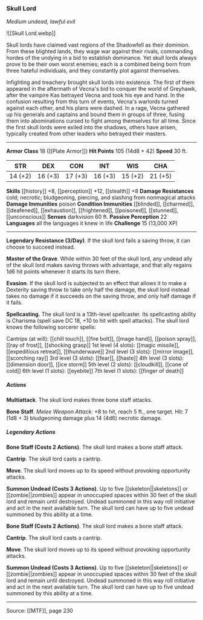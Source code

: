 ### Skull Lord
_Medium undead, lawful evil_

![[Skull Lord.webp]]

Skull lords have claimed vast regions of the Shadowfell as their dominion. From these blighted lands, they wage war against their rivals, commanding hordes of the undying in a bid to establish dominance. Yet skull lords always prove to be their own worst enemies; each is a combined being born from three hateful individuals, and they constantly plot against themselves.

Infighting and treachery brought skull lords into existence. The first of them appeared in the aftermath of Vecna's bid to conquer the world of Greyhawk, after the vampire Kas betrayed Vecna and took his eye and hand. In the confusion resulting from this turn of events, Vecna's warlords turned against each other, and his plans were dashed. In a rage, Vecna gathered up his generals and captains and bound them in groups of three, fusing them into abominations cursed to fight among themselves for all time. Since the first skull lords were exiled into the shadows, others have arisen, typically created from other leaders who betrayed their masters.



---

**Armor Class** 18 ([[Plate Armor]])
**Hit Points** 105 (14d8 + 42)
**Speed** 30 ft.

| STR     | DEX     | CON     | INT     | WIS     | CHA     |
|---------|---------|---------|---------|---------|---------|
| 14 (+2) | 16 (+3) | 17 (+3) | 16 (+3) | 15 (+2) | 21 (+5) |

**Skills** [[history]] +8, [[perception]] +12, [[stealth]] +8
**Damage Resistances** cold; necrotic; bludgeoning, piercing, and slashing from nonmagical attacks
**Damage Immunities** poison
**Condition Immunities** [[blinded]], [[charmed]], [[deafened]], [[exhaustion]], [[frightened]], [[poisoned]], [[stunned]], [[unconscious]]
**Senses** darkvision 60 ft.
**Passive Perception** 22
**Languages** all the languages it knew in life
**Challenge** 15 (13,000 XP)

---

**Legendary Resistance (3/Day)**. If the skull lord fails a saving throw, it can choose to succeed instead.

**Master of the Grave**. While within 30 feet of the skull lord, any undead ally of the skull lord makes saving throws with advantage, and that ally regains 1d6 hit points whenever it starts its turn there.

**Evasion**. If the skull lord is subjected to an effect that allows it to make a Dexterity saving throw to take only half the damage, the skull lord instead takes no damage if it succeeds on the saving throw, and only half damage if it fails.

**Spellcasting.** The skull lord is a 13th-level spellcaster. Its spellcasting ability is Charisma (spell save DC 18, +10 to hit with spell attacks). The skull lord knows the following sorcerer spells:

Cantrips (at will): [[chill touch]], [[fire bolt]], [[mage hand]], [[poison spray]], [[ray of frost]], [[shocking grasp]]
1st level (4 slots): [[magic missile]], [[expeditious retreat]], [[thunderwave]]
2nd level (3 slots): [[mirror image]], [[scorching ray]]
3rd level (3 slots): [[fear]], [[haste]]
4th level (3 slots): [[dimension door]], [[ice storm]]
5th level (2 slots): [[cloudkill]], [[cone of cold]]
6th level (1 slots): [[eyebite]]
7th level (1 slots): [[finger of death]]

##### Actions
**Multiattack**. The skull lord makes three bone staff attacks.

**Bone Staff**. _Melee Weapon Attack:_ +8 to hit, reach 5 ft., one target. Hit: 7 (1d8 + 3) bludgeoning damage plus 14 (4d6) necrotic damage.

##### Legendary Actions
**Bone Staff (Costs 2 Actions)**. The skull lord makes a bone staff attack.

**Cantrip**. The skull lord casts a cantrip.

**Move**. The skull lord moves up to its speed without provoking opportunity attacks.

**Summon Undead (Costs 3 Actions)**. Up to five [[skeleton||skeletons]] or [[zombie||zombies]] appear in unoccupied spaces within 30 feet of the skull lord and remain until destroyed. Undead summoned in this way roll initiative and act in the next available turn. The skull lord can have up to five undead summoned by this ability at a time.

**Bone Staff (Costs 2 Actions)**. The skull lord makes a bone staff attack.

**Cantrip**. The skull lord casts a cantrip.

**Move**. The skull lord moves up to its speed without provoking opportunity attacks.

**Summon Undead (Costs 3 Actions)**. Up to five [[skeleton||skeletons]] or [[zombie||zombies]] appear in unoccupied spaces within 30 feet of the skull lord and remain until destroyed. Undead summoned in this way roll initiative and act in the next available turn. The skull lord can have up to five undead summoned by this ability at a time.


---

Source: [[MTF]], page 230